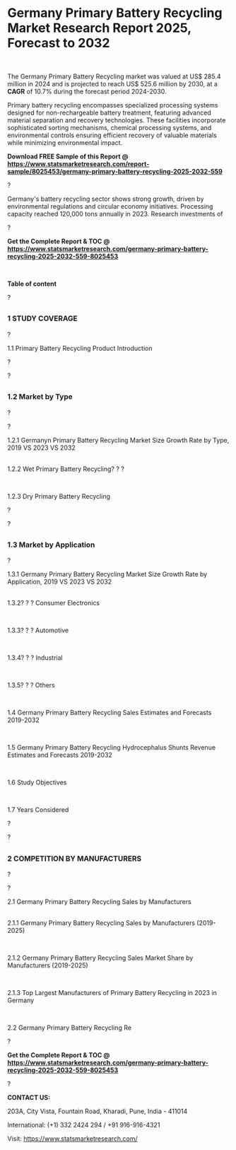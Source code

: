 <h1>Germany Primary Battery Recycling Market Research Report 2025, Forecast to 2032</h1><br/><p>The Germany Primary Battery Recycling market was valued at US$ 285.4 million in 2024 and is projected to reach US$ 525.6 million by 2030, at a <strong>CAGR</strong> of 10.7% during the forecast period 2024-2030.</p>
 
 
 
 <p>Primary battery recycling encompasses specialized processing systems designed for non-rechargeable battery treatment, featuring advanced material separation and recovery technologies. These facilities incorporate sophisticated sorting mechanisms, chemical processing systems, and environmental controls ensuring efficient recovery of valuable materials while minimizing environmental impact.</p>
 
 
 
 <div><b>Download FREE Sample of this Report @ <a href="https://www.statsmarketresearch.com/download-free-sample/8025453/germany-primary-battery-recycling-2025-2032-559">https://www.statsmarketresearch.com/report-sample/8025453/germany-primary-battery-recycling-2025-2032-559</a></b></div>
 
 
 
 <p>? </p>
 
 
 
 <p>Germany&#39;s battery recycling sector shows strong growth, driven by environmental regulations and circular economy initiatives. Processing capacity reached 120,000 tons annually in 2023. Research investments of</p>
 
 
 
 <p>? </p>
 
 
 
 <div><b>Get the Complete Report & TOC @ <a href="https://www.statsmarketresearch.com/germany-primary-battery-recycling-2025-2032-559-8025453">https://www.statsmarketresearch.com/germany-primary-battery-recycling-2025-2032-559-8025453</a></b></div>
 
 
 
 <p><br />
 
 <b>Table of content</b></p>
 
 
 
 <p>? </p>
 
 
 
 <h2><span style="font-size:16px"><strong>1 STUDY COVERAGE</strong></span></h2>
 
 
 
 <p>? </p>
 
 
 
 <p>1.1 Primary Battery Recycling Product Introduction</p>
 
 
 
 <p>? </p>
 
 
 
 <p>? </p>
 
 
 
 <h2><span style="font-size:16px"><strong>1.2 Market by Type</strong></span></h2>
 
 
 
 <p>? </p>
 
 
 
 <p>? </p>
 
 
 
 <p>1.2.1 Germanyn Primary Battery Recycling Market Size Growth Rate by Type, 2019 VS 2023 VS 2032<br />
 
 <br />
 
 1.2.2 Wet Primary Battery Recycling? ? ? <br />
 
 <br />
 
 1.2.3 Dry Primary Battery Recycling<br />
 
 ? </p>
 
 
 
 <p>? </p>
 
 
 
 <h2><span style="font-size:16px"><strong>1.3 Market by Application</strong></span></h2>
 
 
 
 <p>? </p>
 
 
 
 <p>1.3.1 Germany Primary Battery Recycling Market Size Growth Rate by Application, 2019 VS 2023 VS 2032<br />
 
 <br />
 
 1.3.2? ? ? Consumer Electronics<br />
 
 <br />
 
 1.3.3? ? ? Automotive<br />
 
 <br />
 
 1.3.4? ? ? Industrial<br />
 
 <br />
 
 1.3.5? ? ? Others<br />
 
 <br />
 
 1.4 Germany Primary Battery Recycling Sales Estimates and Forecasts 2019-2032<br />
 
 <br />
 
 1.5 Germany Primary Battery Recycling Hydrocephalus Shunts Revenue Estimates and Forecasts 2019-2032<br />
 
 <br />
 
 1.6 Study Objectives<br />
 
 <br />
 
 1.7 Years Considered</p>
 
 
 
 <p>? </p>
 
 
 
 <p>? </p>
 
 
 
 <h2><span style="font-size:16px"><strong>2 COMPETITION BY MANUFACTURERS</strong></span></h2>
 
 
 
 <p>? </p>
 
 
 
 <p>? </p>
 
 
 
 <p>2.1 Germany Primary Battery Recycling Sales by Manufacturers<br />
 
 <br />
 
 2.1.1 Germany Primary Battery Recycling Sales by Manufacturers (2019-2025)<br />
 
 <br />
 
 2.1.2 Germany Primary Battery Recycling Sales Market Share by Manufacturers (2019-2025)<br />
 
 <br />
 
 2.1.3 Top Largest Manufacturers of Primary Battery Recycling in 2023 in Germany<br />
 
 <br />
 
 2.2 Germany Primary Battery Recycling Re</p>
 
 
 
 <p>? </p>
 
 
 
 <div><b>Get the Complete Report & TOC @ <a href="https://www.statsmarketresearch.com/germany-primary-battery-recycling-2025-2032-559-8025453">https://www.statsmarketresearch.com/germany-primary-battery-recycling-2025-2032-559-8025453</a></b></div>
 
 
 
 <p>? </p>
 
 
 
 <p><b>CONTACT US:</b><br />
 
 203A, City Vista, Fountain Road, Kharadi, Pune, India - 411014<br />
 
 International: (+1) 332 2424 294 / +91 916-916-4321<br />
 
 Visit: <a href="https://www.statsmarketresearch.com/">https://www.statsmarketresearch.com/</a></p>